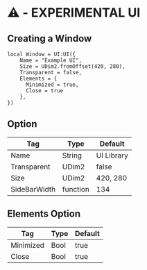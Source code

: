# ⚠️ - EXPERIMENTAL UI

## Creating a Window
```luau
local Window = UI:UI({
    Name = "Example UI",
    Size = UDim2.fromOffset(420, 280),
    Transparent = false,
    Elements = {
      Minimized = true,
      Close = true
    },
})
```

## Option
| Tag          | Type        | Default     |
| -------------| ----------- |-------------|
| Name         | String      | UI Library  |
| Transparent  | UDim2       | false       |
| Size         | UDim2       | 420, 280    |
| SideBarWidth | function    | 134         |

## Elements Option
| Tag         | Type        | Default     |
| ----------- | ----------- |-------------|
| Minimized   | Bool        | true        |
| Close       | Bool        | true        |
